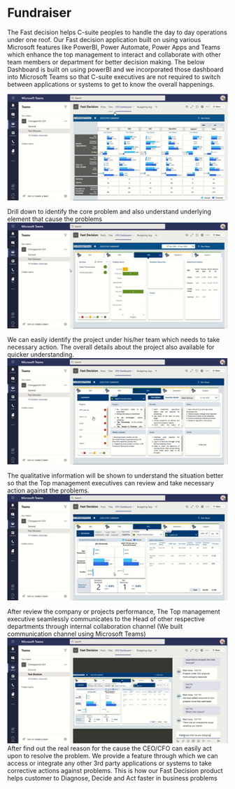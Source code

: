 # Fundraiser
The Fast decision helps C-suite peoples to handle the day to day operations under one roof. Our Fast decision application built on using various Microsoft features like PowerBI, Power Automate, Power Apps and Teams which enhance the top management to interact and collaborate with other team members or department for better decision making.
The below Dashboard is built on using powerBI and we incorporated those dashboard into Microsoft Teams so that C-suite executives are not required to switch between applications or systems to get to know the overall happenings. 

![alt text](https://github.com/Shamsky009/Fundraiser/blob/main/image_2021_02_05T06_49_28_878Z.png?raw=true)

Drill down to identify the core problem and also understand underlying element that cause the problems
![alt text](https://github.com/Shamsky009/Fundraiser/blob/main/image_2021_02_05T06_50_21_927Z.png?raw=true)

We can easily identify the project under his/her team which needs to take necessary action. The overall details about the project also available for quicker understanding.
![alt text](https://github.com/Shamsky009/Fundraiser/blob/main/image_2021_02_05T06_50_58_742Z.png?raw=true)

The qualitative information will be shown to understand the situation better so that the Top management executives can review and take necessary action against the problems.
![alt text](https://github.com/Shamsky009/Fundraiser/blob/main/image_2021_02_05T06_51_22_630Z.png?raw=true)

After review the company or projects performance, The Top management executive seamlessly communicates to the Head of other respective departments through internal collaboration channel (We built communication channel using Microsoft Teams)
![alt text](https://github.com/Shamsky009/Fundraiser/blob/main/image_2021_02_05T06_51_48_429Z.png?raw=true)
After find out the real reason for the cause the CEO/CFO can easily act upon to resolve the problem. We provide a feature through which we can access or integrate any other 3rd party applications or systems to take corrective actions against problems. This is how our Fast Decision product helps customer to Diagnose, Decide and Act faster in business problems
